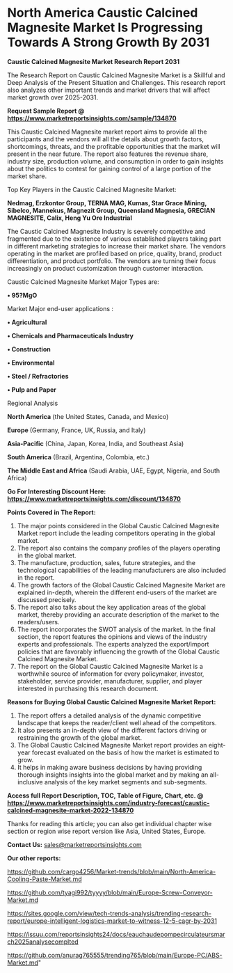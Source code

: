 # North America Caustic Calcined Magnesite Market Is Progressing Towards A Strong Growth By 2031

<strong>Caustic Calcined Magnesite Market Research Report 2031</strong>

The Research Report on Caustic Calcined Magnesite Market is a Skillful and Deep Analysis of the Present Situation and Challenges. This research report also analyzes other important trends and market drivers that will affect market growth over 2025-2031.

<strong>Request Sample Report @ <a href=https://www.marketreportsinsights.com/sample/134870>https://www.marketreportsinsights.com/sample/134870</a></strong>

This Caustic Calcined Magnesite market report aims to provide all the participants and the vendors will all the details about growth factors, shortcomings, threats, and the profitable opportunities that the market will present in the near future. The report also features the revenue share, industry size, production volume, and consumption in order to gain insights about the politics to contest for gaining control of a large portion of the market share.

Top Key Players in the Caustic Calcined Magnesite Market:

<strong>Nedmag, Erzkontor Group, TERNA MAG, Kumas, Star Grace Mining, Sibelco, Mannekus, Magnezit Group, Queensland Magnesia, GRECIAN MAGNESITE, Calix, Heng Yu Ore Industrial</strong>

The Caustic Calcined Magnesite Industry is severely competitive and fragmented due to the existence of various established players taking part in different marketing strategies to increase their market share. The vendors operating in the market are profiled based on price, quality, brand, product differentiation, and product portfolio. The vendors are turning their focus increasingly on product customization through customer interaction.

Caustic Calcined Magnesite Market Major Types are:

<strong>• 95?MgO</strong>

Market Major end-user applications :

<strong>• Agricultural

• Chemicals and Pharmaceuticals Industry

• Construction

• Environmental

• Steel / Refractories

• Pulp and Paper</strong>

Regional Analysis

</u><strong><b>North America</b></strong> (the United States, Canada, and Mexico)

<strong><b>Europe </b></strong>(Germany, France, UK, Russia, and Italy)

<strong><b>Asia-Pacific</b></strong> (China, Japan, Korea, India, and Southeast Asia)

<strong><b>South America</b></strong> (Brazil, Argentina, Colombia, etc.)

<strong><b>The Middle East and Africa</b></strong> (Saudi Arabia, UAE, Egypt, Nigeria, and South Africa)

<strong>Go For Interesting Discount Here: <a href=https://www.marketreportsinsights.com/discount/134870>https://www.marketreportsinsights.com/discount/134870</a></strong>

<strong>Points Covered in The Report:</strong>
<ol>
  <li>The major points considered in the Global Caustic Calcined Magnesite Market report include the leading competitors operating in the global market.</li>
  <li>The report also contains the company profiles of the players operating in the global market.</li>
  <li>The manufacture, production, sales, future strategies, and the technological capabilities of the leading manufacturers are also included in the report.</li>
  <li>The growth factors of the Global Caustic Calcined Magnesite Market are explained in-depth, wherein the different end-users of the market are discussed precisely.</li>
  <li>The report also talks about the key application areas of the global market, thereby providing an accurate description of the market to the readers/users.</li>
  <li>The report incorporates the SWOT analysis of the market. In the final section, the report features the opinions and views of the industry experts and professionals. The experts analyzed the export/import policies that are favorably influencing the growth of the Global Caustic Calcined Magnesite Market.</li>
  <li>The report on the Global Caustic Calcined Magnesite Market is a worthwhile source of information for every policymaker, investor, stakeholder, service provider, manufacturer, supplier, and player interested in purchasing this research document.</li>
</ol>
<strong>Reasons for Buying Global Caustic Calcined Magnesite Market Report:</strong>

<ol>
  <li>The report offers a detailed analysis of the dynamic competitive landscape that keeps the reader/client well ahead of the competitors.</li>
  <li>It also presents an in-depth view of the different factors driving or restraining the growth of the global market.</li>
  <li>The Global Caustic Calcined Magnesite Market report provides an eight-year forecast evaluated on the basis of how the market is estimated to grow.</li>
  <li>It helps in making aware business decisions by having providing thorough insights insights into the global market and by making an all-inclusive analysis of the key market segments and sub-segments.</li>
</ol>
<strong>Access full Report Description, TOC, Table of Figure, Chart, etc. @ <a href=https://www.marketreportsinsights.com/industry-forecast/caustic-calcined-magnesite-market-2022-134870>https://www.marketreportsinsights.com/industry-forecast/caustic-calcined-magnesite-market-2022-134870</a></strong>


Thanks for reading this article; you can also get individual chapter wise section or region wise report version like Asia, United States, Europe.

<strong>Contact Us:</strong>
sales@marketreportsinsights.com

<strong>Our other reports:</strong>

<a href=https://github.com/cargo4256/Market-trends/blob/main/North-America-Cooling-Paste-Market.md>https://github.com/cargo4256/Market-trends/blob/main/North-America-Cooling-Paste-Market.md</a>

<a href=https://github.com/tyagi992/tyyyy/blob/main/Europe-Screw-Conveyor-Market.md>https://github.com/tyagi992/tyyyy/blob/main/Europe-Screw-Conveyor-Market.md</a>

<a href=https://sites.google.com/view/tech-trends-analysis/trending-research-report/europe-intelligent-logistics-market-to-witness-12-5-cagr-by-2031>https://sites.google.com/view/tech-trends-analysis/trending-research-report/europe-intelligent-logistics-market-to-witness-12-5-cagr-by-2031</a>

<a href=https://issuu.com/reportsinsights24/docs/eauchaudepompecirculateursmarch2025analysecomplted>https://issuu.com/reportsinsights24/docs/eauchaudepompecirculateursmarch2025analysecomplted</a>

<a href=https://github.com/anurag765555/trending765/blob/main/Europe-PC/ABS-Market.md>https://github.com/anurag765555/trending765/blob/main/Europe-PC/ABS-Market.md</a>"
